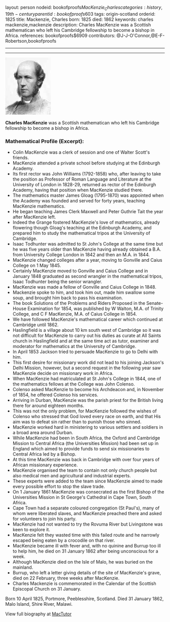 layout: person
nodeid: bookofproofs$MacKenzie_Charles
categories: history,19th-century
parentid: bookofproofs$603
tags: origin-scotland
orderid: 1825
title: Mackenzie, Charles
born: 1825
died: 1862
keywords: charles mackenzie,mackenzie
description: Charles MacKenzie was a Scottish mathematican who left his Cambridge fellowship to become a bishop in Africa.
references: bookofproofs$6909
contributors: @J-J-O'Connor,@E-F-Robertson,bookofproofs

---



---

![MacKenzie_Charles.jpg](https://github.com/bookofproofs/bookofproofs.github.io/blob/main/_sources/_assets/images/portraits/MacKenzie_Charles.jpg?raw=true)

**Charles MacKenzie** was a Scottish mathematican who left his Cambridge fellowship to become a bishop in Africa.

### Mathematical Profile (Excerpt):
* Colin MacKenzie was a clerk of session and one of Walter Scott's friends.
* MacKenzie attended a private school before studying at the Edinburgh Academy.
* Its first rector was John Williams (1792-1858) who, after leaving to take the position as Professor of Roman Language and Literature at the University of London in 1828-29, returned as rector of the Edinburgh Academy, having that position when MacKenzie studied there.
* The mathematics master James Gloag (1795-1870) was appointed when the Academy was founded and served for forty years, teaching MacKenzie mathematics.
* He began teaching James Clerk Maxwell and Peter Guthrie Tait the year after MacKenzie left.
* Indeed the Grange fostered MacKenzie's love of mathematics, already flowering though Gloag's teaching at the Edinburgh Academy, and prepared him to study the mathematical tripos at the University of Cambridge.
* Isaac Todhunter was admitted to St John's College at the same time but he was five years older than MacKenzie having already obtained a B.A. from University College London in 1842 and then an M.A. in 1844.
* MacKenzie changed colleges after a year, moving to Gonville and Caius College on 1 May 1845.
* Certainly MacKenzie moved to Gonville and Caius College and in January 1848 graduated as second wrangler in the mathematical tripos, Isaac Todhunter being the senior wrangler.
* MacKenzie was made a fellow of Gonville and Caius College in 1848.
* Mackenzie spoke to him, and took him out, made him swallow some soup, and brought him back to pass his examination.
* The book Solutions of the Problems and Riders Proposed in the Senate-House Examination for 1854, was published by W Walton, M.A. of Trinity College, and C F MacKenzie, M.A. of Caius College in 1854.
* We have followed MacKenzie's mathematical career which continued at Cambridge until 1862.
* Haslingfield is a village about 10 km south west of Cambridge so it was not difficult for MacKenzie to carry out his duties as curate at All Saints church in Haslingfield and at the same time act as tutor, examiner and moderator for mathematics at the University of Cambridge.
* In April 1853 Jackson tried to persuade MacKenzie to go to Delhi with him.
* This first desire for missionary work did not lead to his joining Jackson's Delhi Mission, however, but a second request in the following year saw MacKenzie decide on missionary work in Africa.
* When MacKenzie had matriculated at St John's College in 1844, one of the mathematics fellows at the College was John Colenso.
* Colenso asked MacKenzie to become his Archdeacon and, in November of 1854, he offered Colenso his services.
* Arriving in Durban, MacKenzie was the parish priest for the British living there for around eighteen months.
* This was not the only problem, for MacKenzie followed the wishes of Colenso who stressed that God loved every race on earth, and that His aim was to defeat sin rather than to punish those who sinned.
* MacKenzie worked hard in ministering to various settlers and soldiers in a broad area around Durban.
* While MacKenzie had been in South Africa, the Oxford and Cambridge Mission to Central Africa (the Universities Mission) had been set up in England which aimed to provide funds to send six  missionaries to Central Africa led by a Bishop.
* At this time MacKenzie was back in Cambridge with over four years of African missionary experience.
* MacKenzie organised the team to contain not only church people but also medical men and agricultural and industrial experts.
* These experts were added to the team since MacKenzie aimed to made every possible effort to stop the slave trade.
* On 1 January 1861 MacKenzie was consecrated as the first Bishop of the Universities Mission in St George's Cathedral in Cape Town, South Africa.
* Cape Town had a separate coloured congregation (St Paul's), many of whom were liberated slaves, and MacKenzie preached there and asked for volunteers to join his party.
* MacKenzie had not wanted to try the Rovuma River but Livingstone was keen to explore it.
* MacKenzie felt they wasted time with this failed route and he narrowly escaped being eaten by a crocodile on that river.
* MacKenzie became ill with fever and, with no quinine and Burrup too ill to help him, he died on 31 January 1862 after being unconscious for a week.
* Although MacKenzie died on the Isle of Malo, he was buried on the mainland.
* Burrup, who left a letter giving details of the site of MacKenzie's grave, died on 22 February, three weeks after MacKenzie.
* Charles Mackenzie is commemorated in the Calendar of the Scottish Episcopal Church on 31 January.

Born 10 April 1825, Portmore, Peeblesshire, Scotland. Died 31 January 1862, Malo Island, Shire River, Malawi.

View full biography at [MacTutor](https://mathshistory.st-andrews.ac.uk/Biographies/MacKenzie_Charles/)
